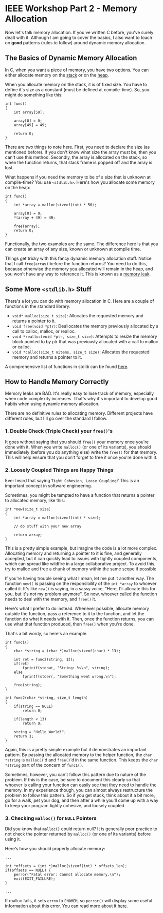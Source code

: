 # IEEE Workshop Part 2 - Memory Allocation
Now let's talk memory allocation. If you've written C before, you've surely dealt with it. Although I am going to cover the basics, I also want to touch on **good** patterns (rules to follow) around dynamic memory allocation.

## The Basics of Dynamic Memory Allocation
In C, when you want a piece of memory, you have two options. You can either allocate memory on the [stack](https://www.gribblelab.org/CBootCamp/7_Memory_Stack_vs_Heap.html) or on the [heap](https://www.gribblelab.org/CBootCamp/7_Memory_Stack_vs_Heap.html).

When you allocate memory on the stack, it is of fixed size. You have to define it's size as a constant (must be defined at compile-time). So, you might do something like this:
```
int func()
{
    int array[50];

    array[0] = 0;
    array[49] = 49;

    return 0;
}
```

There are two things to note here. First, you need to declare the size (as mentioned before). If you don't know what size the array must be, then you can't use this method. Secondly, the array is allocated on the stack, so when the function returns, that stack frame is popped off and the array is lost.

What happens if you need the memory to be of a size that is unknown at compile-time? You use `<stdlib.h>`. Here's how you allocate some memory on the heap:
```
int func()
{
    int *array = malloc(sizeof(int) * 50);

    array[0] = 0;
    *(array + 49) = 49;

    free(array);
    return 0;
}
```

Functionally, the two examples are the same. The difference here is that you can create an array of any size, known or unknown at compile time.

Things get tricky with this fancy dynamic memory allocation stuff. Notice that I call `free(array)` before the function returns? You need to do this, because otherwise the memory you allocated will remain in the heap, and you won't have any way to reference it. This is known as a [memory leak](https://en.wikipedia.org/wiki/Memory_leak).

## Some More `<stdlib.h>` Stuff
There's a lot you can do with memory allocation in C. Here are a couple of functions in the standard library:
- `void* malloc(size_t size)`: Allocates the requested memory and returns a pointer to it.
- `void free(void *ptr)`: Deallocates the memory previously allocated by a call to calloc, malloc, or realloc.
- `void *realloc(void *ptr, size_t size)`: Attempts to resize the memory block pointed to by ptr that was previously allocated with a call to malloc or calloc.
- `void *calloc(size_t nitems, size_t size)`: Allocates the requested memory and returns a pointer to it.

A comprehensive list of functions in stdlib can be found [here](https://www.tutorialspoint.com/c_standard_library/stdlib_h.htm).

## How to Handle Memory Correctly
Memory leaks are BAD. It's really easy to lose track of memory, especially when code complexity increases. That's why it's important to develop good habits when using dynamic memory allocation.

There are no definitive rules to allocating memory. Different projects have different rules, but I'll go over the standard I follow.

### 1. Double Check (Triple Check) your `free()`'s
It goes without saying that you should `free()` your memory once you're done with it. When you write `malloc()` (or one of its variants), you should immediately (before you do anything else) write the `free()` for that memory. This will help ensure that you don't forget to free it once you're done with it.

### 2. Loosely Coupled Things are Happy Things
Ever heard that saying `Tight Cohesion, Loose Coupling`? This is an important concept in software engineering.

Sometimes, you might be tempted to have a function that returns a pointer to allocated memory, like this:
```
int *new(size_t size)
{
    int *array = malloc(sizeof(int) * size);

    // do stuff with your new array

    return array;
}
```

This is a pretty simple example, but imagine the code is a lot more complex. Allocating memory and returning a pointer to it is fine, and generally accepted, but it can quickly lead to issues with tightly coupled components, which can spread like wildfire in a large collaborative project. To avoid this, try to malloc and free a chunk of memory within the same scope if possible.

If you're having trouble seeing what I mean, let me put it another way. The function `new()` is passing on the responsibility of the `int *array` to whoever called it. It's like `new()` is saying, in a sassy voice, "Here, I'll allocate this for you, but it's not my problem anymore". So now, whoever called the function needs to deal with the memory, and `free()` it.

Here's what I prefer to do instead. Whenever possible, allocate memory outside the function, pass a reference to it to the function, and let the function do what it needs with it. Then, once the function returns, you can use what that function produced, then `free()` when you're done.

That's a bit wordy, so here's an example:
```
int func1()
{
    char *string = (char *)malloc(sizeof(char) * 13);

    int ret = func2(string, 13);
    if(ret)
        fprintf(stdout, "String: %s\n", string);
    else
        fprintf(stderr, "Something went wrong.\n");

    free(string);
}

int func2(char *string, size_t length)
{
    if(string == NULL)
        return 0;

    if(length < 13)
        return 0;

    string = "Hello World!";
    return 1;
}
```

Again, this is a pretty simple example but it demonstrates an important pattern. By passing the allocated memory to the helper function, the `char *string` is `malloc()`'d and `free()`'d in the same function. This keeps the `char *string` part of the concern of `func1()`.

Sometimes, however, you can't follow this pattern due to nature of the problem. If this is the case, be sure to document this clearly so that whoever is calling your function can easily see that they need to handle the memory. In my experience though, you can almost always restructure the problem to follow this pattern. So if you get stuck, think about it a bit more, go for a walk, pet your dog, and then after a while you'll come up with a way to keep your program tightly cohesive, and loosely coupled.

### 3. Checking `malloc()` for `NULL` Pointers
Did you know that `malloc()` could return null? It is generally poor practice to not check the pointer returned by `malloc()` (or one of its variants) before using it.

Here's how you should properly allocate memory:
```
...

int *offsets = (int *)malloc(sizeof(int) * offsets_len);
if(offsets == NULL) {
    perror("Fatal error: Cannot allocate memory.\n");
    exit(EXIT_FAILURE);
}

...
```

If malloc fails, it sets `errno` to `ENOMEM`, so `perror()` will display some useful information about this error. You can read more about it [here](https://stackoverflow.com/a/35026995).
